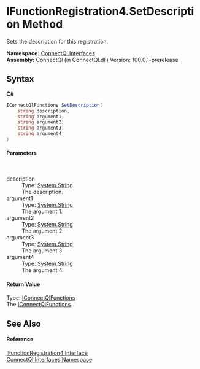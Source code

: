 # IFunctionRegistration4.SetDescription Method 
 

Sets the description for this registration.

**Namespace:**&nbsp;<a href="N_ConnectQl_Interfaces">ConnectQl.Interfaces</a><br />**Assembly:**&nbsp;ConnectQl (in ConnectQl.dll) Version: 100.0.1-prerelease

## Syntax

**C#**<br />
``` C#
IConnectQlFunctions SetDescription(
	string description,
	string argument1,
	string argument2,
	string argument3,
	string argument4
)
```


#### Parameters
&nbsp;<dl><dt>description</dt><dd>Type: <a href="http://msdn2.microsoft.com/en-us/library/s1wwdcbf" target="_blank">System.String</a><br />The description.</dd><dt>argument1</dt><dd>Type: <a href="http://msdn2.microsoft.com/en-us/library/s1wwdcbf" target="_blank">System.String</a><br />The argument 1.</dd><dt>argument2</dt><dd>Type: <a href="http://msdn2.microsoft.com/en-us/library/s1wwdcbf" target="_blank">System.String</a><br />The argument 2.</dd><dt>argument3</dt><dd>Type: <a href="http://msdn2.microsoft.com/en-us/library/s1wwdcbf" target="_blank">System.String</a><br />The argument 3.</dd><dt>argument4</dt><dd>Type: <a href="http://msdn2.microsoft.com/en-us/library/s1wwdcbf" target="_blank">System.String</a><br />The argument 4.</dd></dl>

#### Return Value
Type: <a href="T_ConnectQl_Interfaces_IConnectQlFunctions">IConnectQlFunctions</a><br />The <a href="T_ConnectQl_Interfaces_IConnectQlFunctions">IConnectQlFunctions</a>.

## See Also


#### Reference
<a href="T_ConnectQl_Interfaces_IFunctionRegistration4">IFunctionRegistration4 Interface</a><br /><a href="N_ConnectQl_Interfaces">ConnectQl.Interfaces Namespace</a><br />
